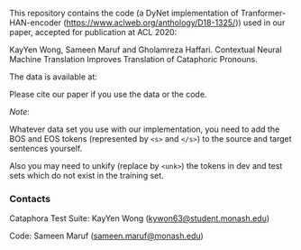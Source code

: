 This repository contains the code (a DyNet implementation of Tranformer-HAN-encoder (https://www.aclweb.org/anthology/D18-1325/)) used in our paper, accepted for publication at ACL 2020:

KayYen Wong, Sameen Maruf and Gholamreza Haffari. Contextual Neural Machine Translation Improves Translation of Cataphoric Pronouns. 

The data is available at: 

Please cite our paper if you use the data or the code. 

*Note*:

Whatever data set you use with our implementation, you need to add the BOS and EOS tokens (represented by `<s>` and `</s>`) to the source and target sentences yourself.

Also you may need to unkify (replace by `<unk>`) the tokens in dev and test sets which do not exist in the training set.

### Contacts

Cataphora Test Suite: KayYen Wong (kywon63@student.monash.edu)

Code: Sameen Maruf (sameen.maruf@monash.edu)
